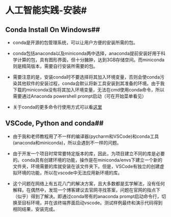 # 人工智能实践-安装#

## Conda Install On Windows##

* conda是开源的包管理系统，可以让用户方便的安装所需的包。

* conda包括anaconda以及miniconda两中选择，anaconda提前安装好用于科学计算的包，具有图形界面，但十分臃肿，达到3GB存储空间。而miniconda则是精简版本，需要自行安装所需要的包。

* 需要注意的是，安装conda时不要选择将其加入环境变量，否则会使conda污染其他软件的安装过程，conda会默认将新工具安装到其准备的环境。由于我下载的miniconda没有将其加入环境变量，无法在cmd使用conda命令，所以需要通过Anaconda powershell prompt启动（可在开始菜单看见）

* 关于conda的更多命令行使用方式可以看[这里](https://www.jianshu.com/p/edaa744ea47d)

## VSCode, Python and conda##

* 由于我和老师教程用了不一样的编译器(pycharm和VSCode)和conda工具(anaconda和miniconda)，所以会遇到不一样的问题。

* 由于开发一个项目时常常要特定版本的库，因此，为项目建立不同的库是必要的。conda具有创建环境的功能，操作是在miniconda/envs下建立一个新的文件夹，环境需要的库就安装在该文件夹下。但是，VSCode有独立的创建虚拟环境的功能，所以在vscode中无法应用新环境的库。

* 这个问题在网络上有五花八门的解决方案，且大多数都是玄学解法，没有任何解释。在偶然中，发现一个博客建议去官网寻找答案，问题在官网的指点下（似乎）得到了解决。即通过conda带有的anaconda prompt启动命令行，切换至目标环境，并在该终端界面启动vscode。测试样例最终和演示代码得到相同结果，安装完成。





